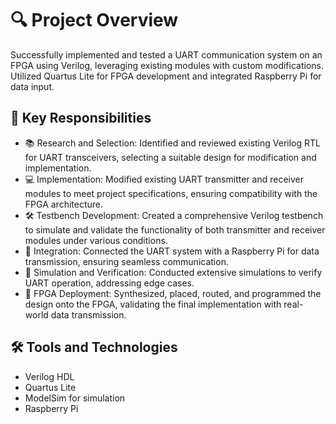 # 🔍 Project Overview
Successfully implemented and tested a UART communication system on an FPGA using Verilog, leveraging existing modules with custom modifications. Utilized Quartus Lite for FPGA development and integrated Raspberry Pi for data input.

## 🔧 Key Responsibilities
- 📚 Research and Selection: Identified and reviewed existing Verilog RTL for UART transceivers, selecting a suitable design for modification and implementation.
- 💻 Implementation: Modified existing UART transmitter and receiver modules to meet project specifications, ensuring compatibility with the FPGA architecture.
- 🛠️ Testbench Development: Created a comprehensive Verilog testbench to simulate and validate the functionality of both transmitter and receiver modules under various conditions.
- 🔗 Integration: Connected the UART system with a Raspberry Pi for data transmission, ensuring seamless communication.
- 🔄 Simulation and Verification: Conducted extensive simulations to verify UART operation, addressing edge cases.
- 🚀 FPGA Deployment: Synthesized, placed, routed, and programmed the design onto the FPGA, validating the final implementation with real-world data transmission.

## 🛠️ Tools and Technologies
- Verilog HDL
- Quartus Lite
- ModelSim for simulation
- Raspberry Pi
